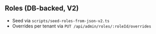 ## Roles (DB-backed, V2)

- Seed via `scripts/seed-roles-from-json-v2.ts`
- Overrides per tenant via `PUT /api/admin/roles/:roleId/overrides`

